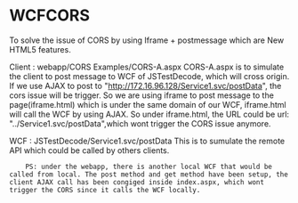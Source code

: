 # WCFCORS
To solve the issue of CORS by using Iframe + postmessage which are New HTML5 features.

Client : webapp/CORS Examples/CORS-A.aspx
CORS-A.aspx is to simulate the client to post message to WCF of JSTestDecode, which will cross origin. If we use AJAX to post to
"http://172.16.96.128/Service1.svc/postData", the cors issue will be trigger. 
So we are using iframe to post message to the page(iframe.html) which is under the same domain of our WCF, iframe.html will call the WCF by
using AJAX. So under iframe.html, the URL could be url: "../Service1.svc/postData",which wont trigger the CORS issue anymore.

WCF : JSTestDecode/Service1.svc/postData
This is to sumulate the remote API which could be called by others clients. 

        
        
        
        PS: under the webapp, there is another local WCF that would be called from local. The post method and get method have been setup, the client AJAX call has been congiged inside index.aspx, which wont trigger the CORS since it calls the WCF locally.
        
